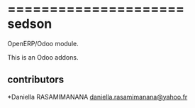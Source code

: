 =====================
sedson
=====================

 OpenERP/Odoo module.

This is an Odoo addons.

contributors
------------
*Daniella RASAMIMANANA <daniella.rasamimanana@yahoo.fr>
